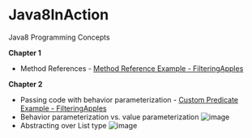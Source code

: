 # Java8InAction
Java8 Programming Concepts

**Chapter 1**
* Method References - [Method Reference Example - FilteringApples](https://github.com/ishan-aggarwal/Java8InAction/blob/main/lambdasinaction/chap1/FilteringApples.java)

**Chapter 2**
* Passing code with behavior parameterization - [Custom Predicate Example - FilteringApples](https://github.com/ishan-aggarwal/Java8InAction/blob/main/lambdasinaction/chap2/FilteringApples.java)
* Behavior parameterization vs. value parameterization
![image](https://user-images.githubusercontent.com/12678869/148015455-3e06344b-edec-4c8f-8b27-3d6aaf67f2f0.png)
* Abstracting over List type
![image](https://user-images.githubusercontent.com/12678869/148015681-40044d6f-2cb2-4f19-a98b-e21ca681b194.png)
